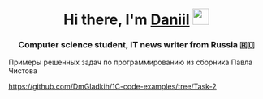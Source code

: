 <h1 align="center">Hi there, I'm <a href="https://daniilshat.ru/" target="_blank">Daniil</a> 
<img src="https://github.com/blackcater/blackcater/raw/main/images/Hi.gif" height="32"/></h1>
<h3 align="center">Computer science student, IT news writer from Russia 🇷🇺</h3>

Примеры решенных задач по программированию из сборника Павла Чистова

https://github.com/DmGladkih/1C-code-examples/tree/Task-2

